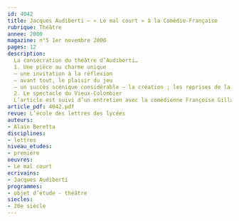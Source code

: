 ```yaml
---
id: 4042
title: Jacques Audiberti – « Le mal court » à la Comédie-Française
rubrique: Théâtre
annee: 2000
magazine: n°5 1er novembre 2000
pages: 12
description: 
  La consécration du théâtre d’Audiberti…
  1. Une pièce au charme unique
  – une invitation à la réflexion
  – avant tout, le plaisir du jeu
  – un succès scénique considérable – la création ; les reprises de la mise en scène initiale ; les autres mises en scène
  2. Le spectacle du Vieux-Colombier
  L’article est suivi d’un entretien avec la comédienne Françoise Gillard.
article_pdf: 4042.pdf
revue: L’école des lettres des lycées
auteurs:
- Alain Beretta
disciplines:
- lettres
niveau_etudes:
- première
oeuvres:
- Le mal court
ecrivains:
- Jacques Audiberti
programmes:
- objet d’étude - théâtre
siecles:
- 20e siècle
---
```

